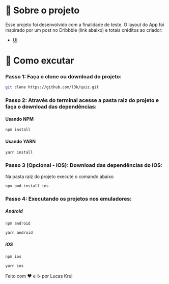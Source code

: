 # :rocket: Sobre o projeto

Esse projeto foi desenvolvido com a finalidade de teste. O layout do App foi inspirado por um post no Dribbble (link abaixo) e totais créditos ao criador:

- [UI](https://dribbble.com/shots/16217895-Quiz-Mobile-App)

# 🤔 Como excutar

### Passo 1: Faça o clone ou download do projeto:
```sh
git clone https://github.com/l3k/quiz.git
```


### Passo 2: Através do terminal acesse a pasta raiz do projeto e faça o download das dependências:
#### Usando NPM
```sh
npm install
```
#### Usando YARN
```sh
yarn install
```

### Passo 3 (Opcional - iOS): Download das dependências do iOS:
Na pasta raiz do projeto execute o comando abaixo
```sh
npx pod-install ios
```


### Passo 4: Executando os projetos nos emuladores:
##### Android
```sh
npm android
```
```sh
yarn android
```
##### iOS
```sh
npm ios
```
```sh
yarn ios
```


Feito com ♥ e ☕ por Lucas Krul 
